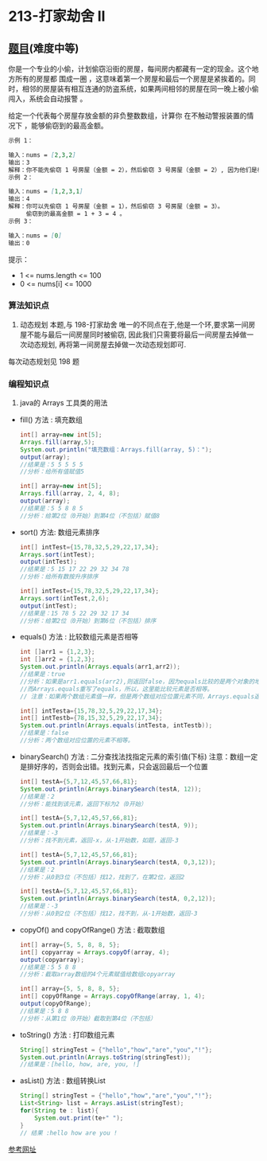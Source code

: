 # 213-打家劫舍 II

## [题目](https://leetcode-cn.com/problems/house-robber-ii/)(难度中等)

你是一个专业的小偷，计划偷窃沿街的房屋，每间房内都藏有一定的现金。这个地方所有的房屋都 围成一圈 ，这意味着第一个房屋和最后一个房屋是紧挨着的。同时，相邻的房屋装有相互连通的防盗系统，如果两间相邻的房屋在同一晚上被小偷闯入，系统会自动报警 。

给定一个代表每个房屋存放金额的非负整数数组，计算你 在不触动警报装置的情况下 ，能够偷窃到的最高金额。

~~~markdown
示例 1：

输入：nums = [2,3,2]
输出：3
解释：你不能先偷窃 1 号房屋（金额 = 2），然后偷窃 3 号房屋（金额 = 2）, 因为他们是相邻的。
示例 2：

输入：nums = [1,2,3,1]
输出：4
解释：你可以先偷窃 1 号房屋（金额 = 1），然后偷窃 3 号房屋（金额 = 3）。
     偷窃到的最高金额 = 1 + 3 = 4 。
示例 3：

输入：nums = [0]
输出：0
~~~

提示：

- 1 <= nums.length <= 100
- 0 <= nums[i] <= 1000

### 算法知识点
1. 动态规划
本题,与 198-打家劫舍 唯一的不同点在于,他是一个环,要求第一间房屋不能与最后一间房屋同时被偷窃, 因此我们只需要将最后一间房屋去掉做一次动态规划, 再将第一间房屋去掉做一次动态规划即可.

每次动态规划见 198 题

### 编程知识点
1. java的 Arrays 工具类的用法

- fill() 方法 : 填充数组
    ~~~java
    int[] array=new int[5]; 
    Arrays.fill(array,5);
    System.out.println("填充数组：Arrays.fill(array, 5)：");
    output(array);
    //结果是：5 5 5 5 5
    //分析：给所有值赋值5
    ~~~
    

    ~~~java
    int[] array=new int[5]; 
    Arrays.fill(array, 2, 4, 8);
    output(array);
    //结果是：5 5 8 8 5
    //分析：给第2位（0开始）到第4位（不包括）赋值8
    ~~~

- sort() 方法: 数组元素排序
    ~~~java
    int[] intTest={15,78,32,5,29,22,17,34};
    Arrays.sort(intTest);
    output(intTest);
    //结果是：5 15 17 22 29 32 34 78
    //分析：给所有数按升序排序
    ~~~

    ~~~java
    int[] intTest={15,78,32,5,29,22,17,34};
    Arrays.sort(intTest,2,6);
    output(intTest);
    //结果是：15 78 5 22 29 32 17 34
    //分析：给第2位（0开始）到第6位（不包括）排序
    ~~~   

- equals() 方法 : 比较数组元素是否相等
    ~~~java
    int []arr1 = {1,2,3};
    int []arr2 = {1,2,3};
    System.out.println(Arrays.equals(arr1,arr2));
    //结果是：true
    //分析：如果是arr1.equals(arr2),则返回false，因为equals比较的是两个对象的地址，不是里面的数，
    //而Arrays.equals重写了equals，所以，这里能比较元素是否相等。
    // 注意：如果两个数组元素值一样，但是两个数组对应位置元素不同，Arrays.equals返回结果是false。
    ~~~   

    ~~~java
    int[] intTesta={15,78,32,5,29,22,17,34};
    int[] intTestb={78,15,32,5,29,22,17,34};
    System.out.println(Arrays.equals(intTesta, intTestb));
    //结果是：false
    //分析：两个数组对应位置的元素不相等。
    ~~~   

- binarySearch() 方法 : 二分查找法找指定元素的索引值(下标)
注意：数组一定是排好序的，否则会出错。找到元素，只会返回最后一个位置

    ~~~java
    int[] testA={5,7,12,45,57,66,81};
    System.out.println(Arrays.binarySearch(testA, 12));
    //结果是：2
    //分析：能找到该元素，返回下标为2（0开始）
    ~~~ 

    ~~~java
    int[] testA={5,7,12,45,57,66,81};
    System.out.println(Arrays.binarySearch(testA, 9));
    //结果是：-3
    //分析：找不到元素，返回-x，从-1开始数，如题，返回-3
    ~~~ 

    ~~~java
    int[] testA={5,7,12,45,57,66,81};
    System.out.println(Arrays.binarySearch(testA, 0,3,12));
    //结果是：2
    //分析：从0到3位（不包括）找12，找到了，在第2位，返回2
    ~~~

    ~~~java
    int[] testA={5,7,12,45,57,66,81};
    System.out.println(Arrays.binarySearch(testA, 0,2,12));
    //结果是：-3
    //分析：从0到2位（不包括）找12，找不到，从-1开始数，返回-3
    ~~~     

- copyOf() and copyOfRange() 方法 : 截取数组

    ~~~java
    int[] array={5, 5, 8, 8, 5};
    int[] copyarray = Arrays.copyOf(array, 4);
    output(copyarray);
    //结果是：5 5 8 8
    //分析：截取array数组的4个元素赋值给数组copyarray
    ~~~   

    ~~~java
    int[] array={5, 5, 8, 8, 5};
    int[] copyOfRange = Arrays.copyOfRange(array, 1, 4);
    output(copyOfRange);
    //结果是：5 8 8
    //分析：从第1位（0开始）截取到第4位（不包括）
    ~~~ 

- toString() 方法 : 打印数组元素
    ~~~java
    String[] stringTest = {"hello","how","are","you","!"};
    System.out.println(Arrays.toString(stringTest));
    //结果是：[hello, how, are, you, !]
    ~~~ 

- asList() 方法 : 数组转换List
    ~~~java
    String[] stringTest = {"hello","how","are","you","!"};
    List<String> list = Arrays.asList(stringTest);
    for(String te : list){
        System.out.print(te+" ");
    }
    // 结果 :hello how are you !
    ~~~ 

[参考网址](https://blog.csdn.net/wilson_m/article/details/80168692)